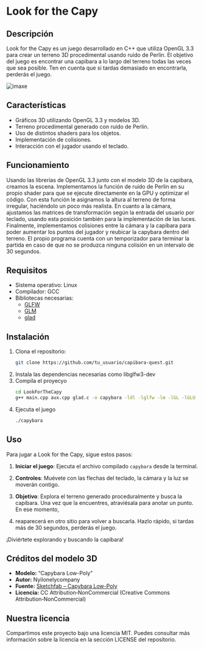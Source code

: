 # Look for the Capy 

## Descripción

Look for the Capy es un juego desarrollado en C++ que utiliza OpenGL 3.3 para crear un terreno 3D procedimental usando ruido de Perlin. 
El objetivo del juego es encontrar una capibara a lo largo del terreno todas las veces que sea posible. Ten en cuenta que si tardas demasiado en encontrarla,
perderás el juego.

![imaxe](https://github.com/user-attachments/assets/17bb2e22-c07a-4474-8e9f-677e9788cac1)


## Características

- Gráficos 3D utilizando OpenGL 3.3 y modelos 3D.
- Terreno procedimental generado con ruido de Perlin.
- Uso de distintos shaders para los objetos.
- Implementación de colisiones.
- Interacción con el jugador usando el teclado.

## Funcionamiento
Usando las librerías de OpenGL 3.3 junto con el modelo 3D de la capibara, creamos la escena. Implementamos la función de ruido de Perlin en su propio
shader para que se ejecute directamente en la GPU y optimizar el código. Con esta función le asignamos la altura al terreno de forma irregular, haciéndolo un 
poco más realista. 
En cuanto a la cámara, ajustamos las matrices de transformación según la entrada del usuario por teclado, usando esta posición también para la implementación
de las luces.
Finalmente, implementamos colisiones entre la cámara y la capibara para poder aumentar los puntos del jugador y reubicar la capybara dentro del terreno. El propio
programa cuenta con un temporizador para terminar la partida en caso de que no se produzca ninguna colisión en un intervalo de 30 segundos.

## Requisitos

- Sistema operativo: Linux
- Compilador: GCC
- Bibliotecas necesarias:
  - [GLFW](https://www.glfw.org/)
  - [GLM](https://github.com/g-truc/glm) 
  - [glad](https://glad.dav1d.de/) 

## Instalación

1. Clona el repositorio:
   ```bash
   git clone https://github.com/tu_usuario/capibara-quest.git
2. Instala las dependencias necesarias como libglfw3-dev
3. Compila el proyecyo
   ```bash
   cd LookForTheCapy
   g++ main.cpp aux.cpp glad.c -o capybara -ldl -lglfw -lm -lGL -lGLU
4. Ejecuta el juego
   ``` bash
   ./capybara

## Uso

Para jugar a Look for the Capy, sigue estos pasos:

1. **Iniciar el juego**: Ejecuta el archivo compilado `capybara` desde la terminal.
   
2. **Controles**:
   Muévete con las flechas del teclado, la cámara y la luz se moverán contigo.

4. **Objetivo**: Explora el terreno generado proceduralmente y busca la capibara. Una vez que la encuentres, atraviésala para anotar un punto. En ese momento,
5. reaparecerá en otro sitio para volver a buscarla. Hazlo rápido, si tardas más de 30 segundos, perderás el juego.

¡Diviértete explorando y buscando la capibara!

## Créditos del modelo 3D

- **Modelo:** “Capybara Low-Poly”  
- **Autor:** Nyilonelycompany  
- **Fuente:** [Sketchfab – Capybara Low-Poly](https://sketchfab.com/3d-models/capybara-low-poly-2b9e0100da7245079fa3d54eedd81030)  
- **Licencia:** CC Attribution‑NonCommercial (Creative Commons Attribution‐NonCommercial)  

## Nuestra licencia
Compartimos este proyecto bajo una licencia MIT. Puedes consultar más información sobre la licencia en la sección LICENSE del repositorio.
